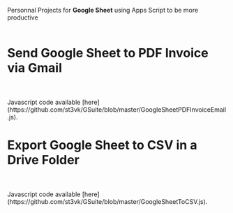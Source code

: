 Personnal Projects for <b>Google Sheet</b> using Apps Script to be more productive
<br></br>
<H1>Send Google Sheet to PDF Invoice via Gmail</H1>
<br></br>
Javascript code available [here](https://github.com/st3vk/GSuite/blob/master/GoogleSheetPDFInvoiceEmail.js). 

<H1>Export Google Sheet to CSV in a Drive Folder</H1>
<br></br>
Javascript code available [here](https://github.com/st3vk/GSuite/blob/master/GoogleSheetToCSV.js). 
